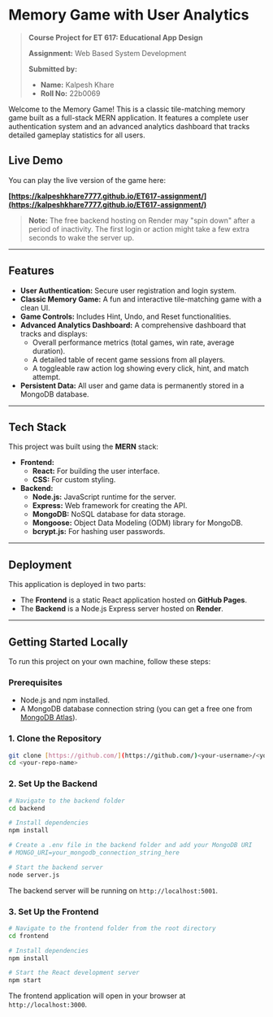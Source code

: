 # Memory Game with User Analytics

> **Course Project for ET 617: Educational App Design**
>
> **Assignment:** Web Based System Development
>
> **Submitted by:**
>
> * **Name:** Kalpesh Khare
> * **Roll No:** 22b0069

Welcome to the Memory Game! This is a classic tile-matching memory game built as a full-stack MERN application. It features a complete user authentication system and an advanced analytics dashboard that tracks detailed gameplay statistics for all users.

## Live Demo

You can play the live version of the game here:

**[https://kalpeshkhare7777.github.io/ET617-assignment/](https://kalpeshkhare7777.github.io/ET617-assignment/)**

> **Note:** The free backend hosting on Render may "spin down" after a period of inactivity. The first login or action might take a few extra seconds to wake the server up.

---

## Features

* **User Authentication:** Secure user registration and login system.
* **Classic Memory Game:** A fun and interactive tile-matching game with a clean UI.
* **Game Controls:** Includes Hint, Undo, and Reset functionalities.
* **Advanced Analytics Dashboard:** A comprehensive dashboard that tracks and displays:
    * Overall performance metrics (total games, win rate, average duration).
    * A detailed table of recent game sessions from all players.
    * A toggleable raw action log showing every click, hint, and match attempt.
* **Persistent Data:** All user and game data is permanently stored in a MongoDB database.

---

## Tech Stack

This project was built using the **MERN** stack:

* **Frontend:**
    * **React:** For building the user interface.
    * **CSS:** For custom styling.
* **Backend:**
    * **Node.js:** JavaScript runtime for the server.
    * **Express:** Web framework for creating the API.
    * **MongoDB:** NoSQL database for data storage.
    * **Mongoose:** Object Data Modeling (ODM) library for MongoDB.
    * **bcrypt.js:** For hashing user passwords.

---

## Deployment

This application is deployed in two parts:

* The **Frontend** is a static React application hosted on **GitHub Pages**.
* The **Backend** is a Node.js Express server hosted on **Render**.

---

## Getting Started Locally

To run this project on your own machine, follow these steps:

### Prerequisites

* Node.js and npm installed.
* A MongoDB database connection string (you can get a free one from [MongoDB Atlas](https://www.mongodb.com/cloud/atlas)).

### 1. Clone the Repository

```bash
git clone [https://github.com/](https://github.com/)<your-username>/<your-repo-name>.git
cd <your-repo-name>
```

### 2. Set Up the Backend

```bash
# Navigate to the backend folder
cd backend

# Install dependencies
npm install

# Create a .env file in the backend folder and add your MongoDB URI
# MONGO_URI=your_mongodb_connection_string_here

# Start the backend server
node server.js
```
The backend server will be running on `http://localhost:5001`.

### 3. Set Up the Frontend

```bash
# Navigate to the frontend folder from the root directory
cd frontend

# Install dependencies
npm install

# Start the React development server
npm start
```
The frontend application will open in your browser at `http://localhost:3000`.
